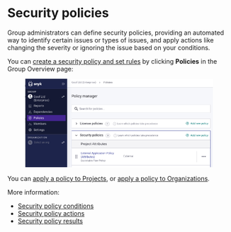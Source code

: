 # Security policies

Group administrators can define security policies, providing an automated way to identify certain issues or types of issues, and apply actions like changing the severity or ignoring the issue based on your conditions.

You can [create a security policy and set rules](how-to-create-a-security-policy-and-set-rules.md) by clicking **Policies** in the Group Overview page:

<figure><img src="../../.gitbook/assets/Screenshot 2023-03-30 at 10.05.27.png" alt=""><figcaption></figcaption></figure>

You can [apply a policy to Projects](../policies/apply-a-policy-to-projects.md), or [apply a policy to Organizations](../policies/apply-a-policy-to-organizations.md).

More information:

* [Security policy conditions](security-policies-conditions.md)
* [Security policy actions](security-policy-actions.md)
* [Security policy results](security-policy-results.md)
